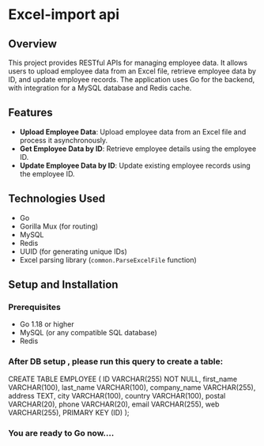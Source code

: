 # Excel-import api

## Overview

This project provides  RESTful APIs for managing employee data. It allows users to upload employee data from an Excel file, retrieve employee data by ID, and update employee records.
The application uses Go for the backend, with integration for a MySQL database and Redis cache.

## Features

- **Upload Employee Data**: Upload employee data from an Excel file and process it asynchronously.
- **Get Employee Data by ID**: Retrieve employee details using the employee ID.
- **Update Employee Data by ID**: Update existing employee records using the employee ID.

## Technologies Used

- Go
- Gorilla Mux (for routing)
- MySQL 
- Redis
- UUID (for generating unique IDs)
- Excel parsing library (`common.ParseExcelFile` function)

## Setup and Installation

### Prerequisites

- Go 1.18 or higher
- MySQL (or any compatible SQL database)
- Redis

### After DB setup , please run this query to create a table:
CREATE TABLE EMPLOYEE (
    ID VARCHAR(255) NOT NULL,
    first_name VARCHAR(100),
    last_name VARCHAR(100),
    company_name VARCHAR(255),
    address TEXT,
    city VARCHAR(100),
    country VARCHAR(100),
    postal VARCHAR(20),
    phone VARCHAR(20),
    email VARCHAR(255),
    web VARCHAR(255),
    PRIMARY KEY (ID)
);

### You are ready to Go now....

